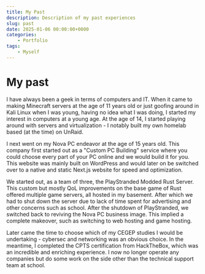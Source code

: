 ```yaml
---
title: My Past
description: Description of my past experiences
slug: past
date: 2025-01-06 00:00:00+0000
categories:
    - Portfolio
tags:
    - Myself
---
```


# My past

I have always been a geek in terms of computers and IT. When it came to making Minecraft servers at the age of 11 years old or just goofing around in Kali Linux when I was young, having no idea what I was doing, I started my interest in computers at a young age. At the age of 14, I started playing around with servers and virtualization - I notably built my own homelab based (at the time) on UnRaid.

I next went on my Nova PC endeavor at the age of 15 years old. This company first started out as a "Custom PC Building" service where you could choose every part of your PC online and we would build it for you. This website was mainly built on WordPress and would later on be switched over to a native and static Next.js website for speed and optimization.

We started out, as a team of three, the PlayStranded Modded Rust Server. This custom but mostly QoL improvements on the base game of Rust offered multiple game servers, all hosted in my basement. After which we had to shut down the server due to lack of time spent for advertising and other concerns such as school. After the shutdown of PlayStranded, we switched back to reviving the Nova PC business image. This implied a complete makeover, such as switching to web hosting and game hosting.

Later came the time to choose which of my CEGEP studies I would be undertaking - cybersec and networking was an obvious choice. In the meantime, I completed the CPTS certification from HackTheBox, which was an incredible and enriching experience. I now no longer operate any companies but do some work on the side other than the technical support team at school.